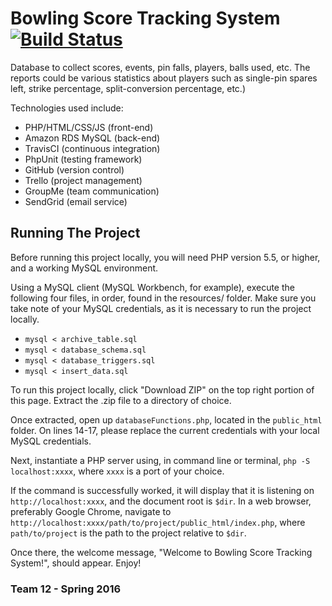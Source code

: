 # Bowling Score Tracking System [![Build Status](https://travis-ci.org/robert-vo/Bowling-Score-Tracking-System.svg?branch=master)](https://travis-ci.org/robert-vo/Bowling-Score-Tracking-System)

Database to collect scores, events, pin falls, players, balls used, etc. The reports could be various statistics about players such as single-pin spares left, strike percentage, split-conversion percentage, etc.)

Technologies used include:
* PHP/HTML/CSS/JS (front-end) 
* Amazon RDS MySQL (back-end)
* TravisCI (continuous integration)
* PhpUnit (testing framework)
* GitHub (version control)
* Trello (project management)
* GroupMe (team communication)
* SendGrid (email service)

## Running The Project
Before running this project locally, you will need PHP version 5.5, or higher, and a working MySQL environment. 

Using a MySQL client (MySQL Workbench, for example), execute the following four files, in order, found in the resources/ folder. Make sure you take note of your MySQL credentials, as it is necessary to run the project locally. 
* `mysql < archive_table.sql`
* `mysql < database_schema.sql`
* `mysql < database_triggers.sql`
* `mysql < insert_data.sql`

To run this project locally, click "Download ZIP" on the top right portion of this page. Extract the .zip file to a directory of choice. 

Once extracted, open up `databaseFunctions.php`, located in the `public_html` folder. On lines 14-17, please replace the current credentials with your local MySQL credentials.   

Next, instantiate a PHP server using, in command line or terminal,
` php -S localhost:xxxx `, where `xxxx` is a port of your choice.

If the command is successfully worked, it will display that it is listening on `http://localhost:xxxx`, and the document root is `$dir`. In a web browser, preferably Google Chrome, navigate to `http://localhost:xxxx/path/to/project/public_html/index.php`, where `path/to/project` is the path to the project relative to `$dir`. 

Once there, the welcome message, "Welcome to Bowling Score Tracking System!", should appear. Enjoy!

### Team 12 - Spring 2016

